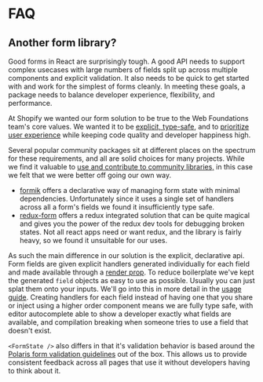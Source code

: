 # FAQ

## Another form library?

Good forms in React are surprisingly tough. A good API needs to support complex usecases with large numbers of fields split up across multiple components and explicit validation. It also needs to be quick to get started with and work for the simplest of forms cleanly. In meeting these goals, a package needs to balance developer experience, flexibility, and performance.

At Shopify we wanted our form solution to be true to the Web Foundations team's core values. We wanted it to be [explicit, type-safe](https://github.com/Shopify/web-foundation/blob/master/Principles/3%20-%20Explicit%20over%20automatic.md), and to [prioritize user experience](https://github.com/Shopify/web-foundation/blob/master/Principles/1%20-%20User%20over%20team%20over%20self.md) while keeping code quality and developer happiness high.

Several popular community packages sit at different places on the spectrum for these requirements, and all are solid choices for many projects. While we find it valuable to [use and contribute to community libraries,](https://github.com/Shopify/web-foundation/blob/master/Principles/5%20-%20Community%20over%20ownership.md) in this case we felt that we were better off going our own way.

- [formik](https://github.com/jaredpalmer/formik) offers a declarative way of managing form state with minimal dependencies. Unfortunately since it uses a single set of handlers across all a form's fields we found it insufficiently type safe.
- [redux-form](https://redux-form.com/7.4.2/) offers a redux integrated solution that can be quite magical and gives you the power of the redux dev tools for debugging broken states. Not all react apps need or want redux, and the library is fairly heavy, so we found it unsuitable for our uses.

As such the main difference in our solution is the explicit, declarative api. Form fields are given explicit handlers generated individually for each field and made available through a [render prop](https://reactjs.org/docs/render-props.html). To reduce boilerplate we've kept the generated `field` objects as easy to use as possible. Usually you can just splat them onto your inputs. We'll go into this in more detail in the [usage guide](https://github.com/Shopify/quilt/tree/master/packages/react-form-state/docs/usage-guide.md). Creating handlers for each field instead of having one that you share or inject using a higher order component means we are fully type safe, with editor autocomplete able to show a developer exactly what fields are available, and compilation breaking when someone tries to use a field that doesn't exist.

`<FormState />` also differs in that it's validation behavior is based around the [Polaris form validation guidelines](https://polaris.shopify.com/patterns/error-messages#section-form-validation) out of the box. This allows us to provide consistent feedback across all pages that use it without developers having to think about it.
